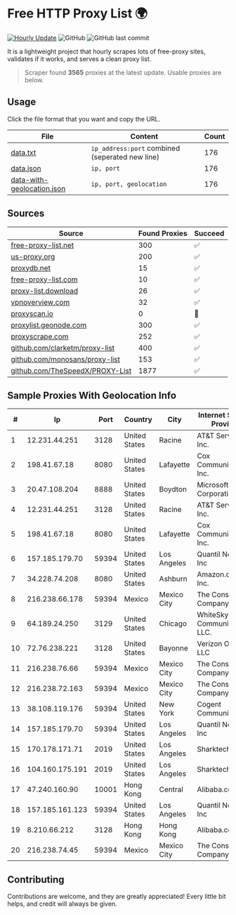 
# Free HTTP Proxy List 🌍

[![Hourly Update](https://github.com/mertguvencli/http-proxy-list/actions/workflows/main.yml/badge.svg?branch=main)](https://github.com/mertguvencli/http-proxy-list/actions/workflows/main.yml)
![GitHub](https://img.shields.io/github/license/mertguvencli/http-proxy-list)
![GitHub last commit](https://img.shields.io/github/last-commit/mertguvencli/http-proxy-list)

It is a lightweight project that hourly scrapes lots of free-proxy sites, validates if it works, and serves a clean proxy list.


> Scraper found **3565** proxies at the latest update. Usable proxies are below.

## Usage

Click the file format that you want and copy the URL.


|File|Content|Count|
|----|-------|-----|
|[data.txt](https://raw.githubusercontent.com/mertguvencli/http-proxy-list/main/proxy-list/data.txt)|`ip_address:port` combined (seperated new line)|176|
|[data.json](https://raw.githubusercontent.com/mertguvencli/http-proxy-list/main/proxy-list/data.json)|`ip, port`|176|
|[data-with-geolocation.json](https://raw.githubusercontent.com/mertguvencli/http-proxy-list/main/proxy-list/data-with-geolocation.json)|`ip, port, geolocation`|176|

## Sources

|Source|Found Proxies|Succeed|
|------|-------------|-------|
|[free-proxy-list.net](https://free-proxy-list.net)|300|✅|
|[us-proxy.org](https://www.us-proxy.org)|200|✅|
|[proxydb.net](http://proxydb.net)|15|✅|
|[free-proxy-list.com](https://free-proxy-list.com/?page=&port=&type%5B%5D=http&type%5B%5D=https&up_time=0&search=Search)|10|✅|
|[proxy-list.download](https://www.proxy-list.download/HTTP)|26|✅|
|[vpnoverview.com](https://vpnoverview.com/privacy/anonymous-browsing/free-proxy-servers)|32|✅|
|[proxyscan.io](https://www.proxyscan.io)|0|🚫|
|[proxylist.geonode.com](https://proxylist.geonode.com/api/proxy-list?limit=300&page=1&sort_by=lastChecked&sort_type=desc&protocols=http,https)|300|✅|
|[proxyscrape.com](https://api.proxyscrape.com/v2/?request=displayproxies&protocol=http&timeout=10000&country=all&ssl=all&anonymity=all)|252|✅|
|[github.com/clarketm/proxy-list](https://raw.githubusercontent.com/clarketm/proxy-list/master/proxy-list-raw.txt)|400|✅|
|[github.com/monosans/proxy-list](https://raw.githubusercontent.com/monosans/proxy-list/main/proxies/http.txt)|153|✅|
|[github.com/TheSpeedX/PROXY-List](https://raw.githubusercontent.com/TheSpeedX/PROXY-List/master/http.txt)|1877|✅|


## Sample Proxies With Geolocation Info

|#|Ip|Port|Country|City|Internet Service Provider|
|-|--|----|-------|----|-------------------------|
|1|12.231.44.251|3128|United States|Racine|AT&T Services, Inc.|
|2|198.41.67.18|8080|United States|Lafayette|Cox Communications Inc.|
|3|20.47.108.204|8888|United States|Boydton|Microsoft Corporation|
|4|12.231.44.251|3128|United States|Racine|AT&T Services, Inc.|
|5|198.41.67.18|8080|United States|Lafayette|Cox Communications Inc.|
|6|157.185.179.70|59394|United States|Los Angeles|Quantil Networks Inc|
|7|34.228.74.208|8080|United States|Ashburn|Amazon.com, Inc.|
|8|216.238.66.178|59394|Mexico|Mexico City|The Constant Company|
|9|64.189.24.250|3129|United States|Chicago|WhiteSky Communications, LLC.|
|10|72.76.238.221|3128|United States|Bayonne|Verizon Online LLC|
|11|216.238.76.66|59394|Mexico|Mexico City|The Constant Company|
|12|216.238.72.163|59394|Mexico|Mexico City|The Constant Company|
|13|38.108.119.176|59394|United States|New York|Cogent Communications|
|14|157.185.179.70|59394|United States|Los Angeles|Quantil Networks Inc|
|15|170.178.171.71|2019|United States|Los Angeles|Sharktech|
|16|104.160.175.191|2019|United States|Los Angeles|Sharktech|
|17|47.240.160.90|10001|Hong Kong|Central|Alibaba.com LLC|
|18|157.185.161.123|59394|United States|Los Angeles|Quantil Networks Inc|
|19|8.210.66.212|3128|Hong Kong|Hong Kong|Alibaba.com LLC|
|20|216.238.74.45|59394|Mexico|Mexico City|The Constant Company|



## Contributing

Contributions are welcome, and they are greatly appreciated! Every
little bit helps, and credit will always be given.

